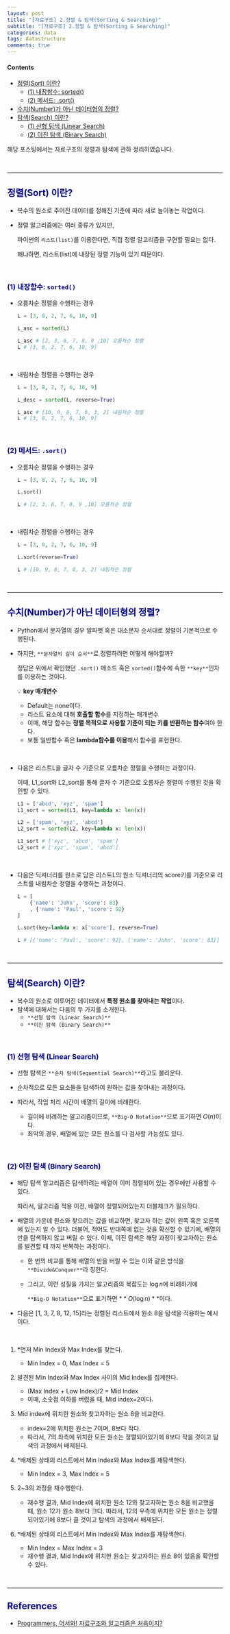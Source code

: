 ```yaml
---
layout: post
title: "[자료구조] 2.정렬 & 탐색(Sorting & Searching)"
subtitle: "[자료구조] 2.정렬 & 탐색(Sorting & Searching)"
categories: data
tags: datastructure
comments: true
---
```

#### Contents

- [정렬(Sort) 이란?](#정렬sort-이란)
  - [(1) 내장함수: sorted()](#1-내장함수-sorted)
  - [(2) 메서드: .sort()](#2-메서드-sort)
- [수치(Number)가 아닌 데이터형의 정렬?](#수치number가-아닌-데이터형의-정렬)
- [탐색(Search) 이란?](#탐색search-이란)
  - [(1) 선형 탐색 (Linear Search)](#1-선형-탐색-linear-search)
  - [(2) 이진 탐색 (Binary Search)](#2-이진-탐색-binary-search)

해당 포스팅에서는 자료구조의 정렬과 탐색에 관하 정리하였습니다.

<br>

---

## <span style="color:navy">정렬(Sort) 이란?<span>

- 복수의 원소로 주어진 데이터를 정해진 기준에 따라 새로 늘어놓는 작업이다.
- 정렬 알고리즘에는 여러 종류가 있지만,
    
    파이썬의 `리스트(list)`를 이용한다면, 직접 정렬 알고리즘을 구현할 필요는 없다.
    
    왜냐하면, 리스트(list)에 내장된 정렬 기능이 있기 때문이다.

<br>

### <span style="color:navy">(1) 내장함수: `sorted()`<span>

- 오름차순 정렬을 수행하는 경우
    
    ```python
    L = [3, 8, 2, 7, 6, 10, 9]
    
    L_asc = sorted(L) 
    
    L_asc # [2, 3, 6, 7, 8, 9 ,10] 오름차순 정렬
    L # [3, 8, 2, 7, 6, 10, 9]
    ```

<br>

- 내림차순 정렬을 수행하는 경우
    
    ```python
    L = [3, 8, 2, 7, 6, 10, 9]
    
    L_desc = sorted(L, reverse=True)
    
    L_asc # [10, 9, 8, 7, 6, 3, 2] 내림차순 정렬
    L # [3, 8, 2, 7, 6, 10, 9]
    ```
    
<br>

### <span style="color:navy">(2) 메서드: `.sort()`<span>

- 오름차순 정렬을 수행하는 경우
    
    ```python
    L = [3, 8, 2, 7, 6, 10, 9]
    
    L.sort()
    
    L # [2, 3, 6, 7, 8, 9 ,10] 오름차순 정렬
    ```
    
<br>

- 내림차순 정렬을 수행하는 경우
    
    ```python
    L = [3, 8, 2, 7, 6, 10, 9]
    
    L.sort(reverse=True)
    
    L # [10, 9, 8, 7, 6, 3, 2] 내림차순 정렬
    ```

<br>

---

## <span style="color:navy">수치(Number)가 아닌 데이터형의 정렬?<span>

- Python에서 문자열의 경우 알파벳 혹은 대소문자 순서대로 정렬이 기본적으로 수행된다.
- 하지만, `**문자열의 길이 순서**`로 정렬하려면 어떻게 해야할까?
    
    정답은 위에서 확인했던 `.sort()` 메소드 혹은 `sorted()`함수에 속한 `**key**`인자를 이용하는 것이다.
    
    <aside>
    💡 <b>key 매개변수</b>
    
    - Default는 none이다.
    - 리스트 요소에 대해 **호출할 함수**를 지정하는 매개변수
    - 이때, 해당 함수는 **정렬 목적으로 사용할 기준이 되는 키를 반환하는 함수**여야 한다.
    - 보통 일반함수 혹은 **lambda함수를 이용**해서 함수를 표현한다.
    
    </aside>
    
<br>

- 다음은 리스트L을 글자 수 기준으로 오름차순 정렬을 수행하는 과정이다.
    
    이때, L1_sort와 L2_sort를 통해 글자 수 기준으로 오름차순 정렬이 수행된 것을 확인할 수 있다.
    
    ```python
    L1 = ['abcd', 'xyz', 'spam']
    L1_sort = sorted(L1, key=lambda x: len(x))
    
    L2 = ['spam', 'xyz', 'abcd']
    L2_sort = sorted(L2, key=lambda x: len(x))
    
    L1_sort # ['xyz', 'abcd', 'spam']
    L2_sort # ['xyz', 'spam', 'abcd']
    
    ```

<br>
    
- 다음은 딕셔너리를 원소로 담은 리스트L의 원소 딕셔너리의 score키를 기준으로 리스트를 내림차순 정렬을 수행하는 과정이다.
    
    ```python
    L = [
    	{'name': 'John', 'score': 83}
    	, {'name': 'Paul', 'score': 92}
    ]
    
    L.sort(key=lambda x: x['score'], reverse=True)
    
    L # [{'name': 'Paul', 'score': 92}, {'name': 'John', 'score': 83}]
    ```

<br>

---

## <span style="color:navy">탐색(Search) 이란?<span>

- 복수의 원소로 이루어진 데이터에서 **특정 원소를 찾아내는 작업**이다.
- 탐색에 대해서는 다음의 두 가지를 소개한다.
    - `**선형 탐색 (Linear Search)**`
    - `**이진 탐색 (Binary Search)**`

<br>

### <span style="color:navy">(1) 선형 탐색 (Linear Search)<span>

- 선형 탐색은 `**순차 탐색(Sequential Search)**`라고도 불리운다.

- 순차적으로 모든 요소들을 탐색하여 원하는 값을 찾아내는 과정이다.

- 따라서, 작업 처리 시간이 배열의 길이에 비례한다.
    - 길이에 비례하는 알고리즘이므로, `**Big-O Notation**`으로 표기하면 $`O(n)`$이다.
    - 최악의 경우, 배열에 있는 모든 원소를 다 검사할 가능성도 있다.

<br>

### <span style="color:navy">(2) 이진 탐색 (Binary Search)<span>

- 해당 탐색 알고리즘은 탐색하려는 배열이 이미 정렬되어 있는 경우에만 사용할 수 있다.
    
    따라서, 알고리즘 적용 이전, 배열이 정렬되어있는지 더블체크가 필요하다.
    
- 배열의 가운데 원소와 찾으려는 값을 비교하면, 찾고자 하는 값이 왼쪽 혹은 오른쪽에 있는지 알 수 있다. 더불어, 적어도 반대쪽에 없는 것을 확신할 수 있기에, 배열의 반을 탐색하지 않고 버릴 수 있다. 이때, 이진 탐색은 해당 과정이 찾고자하는 원소를 발견할 때 까지 반복하는 과정이다.
    - 한 번의 비교를 통해 배열의 반을 버릴 수 있는 이와 같은 방식을 `**Divide&Conquer**`라 칭한다.
    - 그리고, 이런 성질을 가지는 알고리즘의 복잡도는 $\log n$에 비례하기에
        
        `**Big-O Notation**`으로 표기하면 $`**O(\log n)**`$이다.
        
- 다음은 [1, 3, 7, 8, 12, 15]라는 정렬된 리스트에서 원소 8을 탐색을 적용하는 예시이다.

<br>

1. *먼저 Min Index와 Max Index를 찾는다.
    - Min Index = 0, Max Index = 5
2. 발견된 Min Index와 Max Index 사이의 Mid Index를 집계한다.
    - (Max Index + Low Index)/2 = Mid Index
    - 이때, 소숫점 이하를 버렸을 때, Mid index=2이다.
3. Mid index에 위치한 원소와 찾고자하는 원소 8을 비교한다.
    - index=2에 위치한 원소는 7이며, 8보다 작다.
    - 따라서, 7의 좌측에 위치한 모든 원소는 정렬되어있기에 8보다 작을 것이고 탐색의 과정에서 배제된다.
4. *배제된 상태의 리스트에서 Min Index와 Max Index를 재탐색한다.
    - Min Index = 3, Max Index = 5

1. 2~3의 과정을 재수행한다.
    - 재수행 결과, Mid Index에 위치한 원소 12와 찾고자하는 원소 8을 비교했을 때,  원소 12가 원소 8보다 크다. 따라서, 12의 우측에 위치한 모든 원소는 정렬되어있기에 8보다 클 것이고 탐색의 과정에서 배제된다.

1. *배제된 상태의 리스트에서 Min Index와 Max Index를 재탐색한다.
    - Min Index = Max Index = 3
    - 재수행 결과, Mid Index에 위치한 원소는 찾고자하는 원소 8이 있음을 확인할 수 있다.

<br>

---


## <span style="color:navy">References<span>
- [Programmers, 어서와! 자료구조와 알고리즘은 처음이지?](https://school.programmers.co.kr/learn/courses/57/57-%EC%96%B4%EC%84%9C%EC%99%80-%EC%9E%90%EB%A3%8C%EA%B5%AC%EC%A1%B0%EC%99%80-%EC%95%8C%EA%B3%A0%EB%A6%AC%EC%A6%98%EC%9D%80-%EC%B2%98%EC%9D%8C%EC%9D%B4%EC%A7%80)
